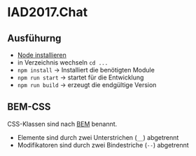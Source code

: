 # IAD2017.Chat

## Ausfühurng
* [Node installieren](https://nodejs.org/en/download/)
* in Verzeichnis wechseln `cd ...`
* `npm install` → Installiert die benötigten Module
* `npm run start` → startet für die Entwicklung
* `npm run build` → erzeugt die endgültige Version

## BEM-CSS
CSS-Klassen sind nach [BEM](https://cssguidelin.es/#bem-like-naming) benannt.
* Elemente sind durch zwei Unterstrichen (`__`) abgetrennt
* Modifikatoren sind durch zwei Bindestriche (`--`) abgetrennt
